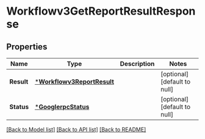 # Workflowv3GetReportResultResponse

## Properties
Name | Type | Description | Notes
------------ | ------------- | ------------- | -------------
**Result** | [***Workflowv3ReportResult**](workflowv3ReportResult.md) |  | [optional] [default to null]
**Status** | [***GooglerpcStatus**](googlerpcStatus.md) |  | [optional] [default to null]

[[Back to Model list]](../README.md#documentation-for-models) [[Back to API list]](../README.md#documentation-for-api-endpoints) [[Back to README]](../README.md)

